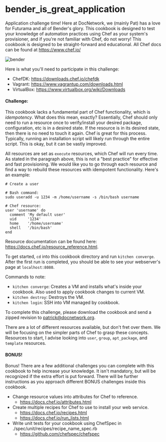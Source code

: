 # bender_is_great_application

Application challenge time!  Here at DocNetwork, we (mainly Pat) has a love for
Futurama and all of Bender's glory.  This cookbook is designed to test your
knowledge of automation practices using Chef as your system's provisioner, and
if you're not familiar with Chef, do not worry!  This cookbook is designed to be
straight-forward and educational.  All Chef docs can be found at
https://www.chef.io/

![bender](https://www.reactiongifs.us/wp-content/uploads/2016/04/remember_me_futurama.gif)

Here is what you'll need to participate in this challenge:

- ChefDK:  https://downloads.chef.io/chefdk
- Vagrant: https://www.vagrantup.com/downloads.html
- VirtualBox: https://www.virtualbox.org/wiki/Downloads

#### Challenge:
This cookbook lacks a fundamental part of Chef functionality, which is
_idempotency_.  What does this mean, exactly?  Essentially, Chef should only need to
run a resource once to verify/install your desired package, configuration, etc
is in a desired state.  If the resource is in its desired state, then there is
no need to touch it again.  Chef is great for this process.  Typically, running
an installation script will likely run through the entire script.  This is okay,
but it can be vastly improved.

All resources are set as `execute` resources, which Chef will run every time.
As stated in the paragraph above, this is not a "best practice" for effective and
fast provisioning.  We would like you to go through each resource and find a way
to rebuild these resources with idempotent functionality.  Here's an example:

```
# Create a user

# Bash command:
sudo useradd -u 1234 -m /home/username -s /bin/bash username

# Chef resource:
user 'username' do
  comment 'My default user'
  uid     '1234'
  home    '/home/username'
  shell   '/bin/bash'
end
```

Resource documentation can be found here: https://docs.chef.io/resource_reference.html.

To get started, `cd` into this cookbook directory and run `kitchen converge`.  After the first run
is completed, you should be able to see your webserver's page at `localhost:8080`.  

Commands to note:

- `kitchen converge`: Creates a VM and installs what's inside your cookbook.  Also used to apply cookbook changes to current VM.
- `kitchen destroy`: Destroys the VM.
- `kitchen login`: SSH into VM managed by cookbook.

To complete this challenge, please download the cookbook and send a zipped revision to patrick@docnetwork.org.

There are a lot of different resources available, but don't fret over them.  We
will be focusing on the simpler parts of Chef to grasp these concepts. Resources
to start, I advise looking into `user`, `group`, `apt_package`, and `template` resources.

#### BONUS!

Bonus!  There are a few additional challenges you can complete
with this cookbook to help increase your knowledge.  It isn't mandatory, but will
be recognized if the extra effort is put forward.  There will be further
instructions as you approach different BONUS challenges inside this cookbook.

- Change resource values into attributes for Chef to reference.
  - https://docs.chef.io/attributes.html
- Create multiple recipes for Chef to use to install your web service.
  - https://docs.chef.io/recipes.html
  - https://docs.chef.io/run_lists.html
- Write unit tests for your cookbook using ChefSpec in ./spec/unit/recipes/recipe_name_spec.rb
  - https://github.com/chefspec/chefspec
